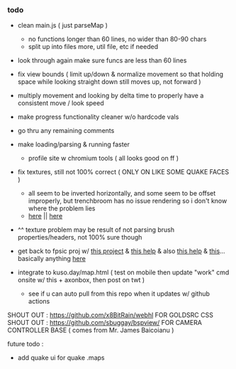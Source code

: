 ### todo
 - clean main.js ( just parseMap )
   - no functions longer than 60 lines, no wider than 80-90 chars
   - split up into files more, util file, etc if needed

 - look through again make sure funcs are less than 60 lines

 - fix view bounds ( limit up/down & normalize movement so that holding space while looking straight down still moves up, not forward )

 - multiply movement and looking by delta time to properly have a consistent move / look speed

 - make progress functionality cleaner w/o hardcode vals
 
 - go thru any remaining comments

 - make loading/parsing & running faster
   - profile site w chromium tools ( all looks good on ff )

 - fix textures, still not 100% correct ( ONLY ON LIKE SOME QUAKE FACES )
   - all seem to be inverted horizontally, and some seem to be offset improperly, but trenchbroom has no issue rendering so i don't know where the problem lies
   - [here](https://github.com/TrenchBroom/TrenchBroom/blob/master/common/src/mdl/UVCoordSystem.h) || [here](https://github.com/TrenchBroom/TrenchBroom/blob/master/common/src/mdl/MapFormat.cpp)
 - ^^ texture problem may be result of not parsing brush properties/headers, not 100% sure though

 - get back to fpsic proj w/ [this project](https://github.com/2lag/three) & [this help](https://github.com/sbuggay/bspview/blob/master/spec/hlbsp.md) & also [this help](https://valvedev.info/guides/accelerating-map-compiles-in-quake-based-engines/) & [this](https://valvedev.info/guides/what-goes-into-compiling-a-source-map/)... basically anything [here](https://valvedev.info/guides/)

 - integrate to kuso.day/map.html ( test on mobile then update "work" cmd onsite w/ this + axonbox, then post on twt )
   - see if u can auto pull from this repo when it updates w/ github actions

SHOUT OUT : https://github.com/x8BitRain/webhl FOR GOLDSRC CSS
SHOUT OUT : https://github.com/sbuggay/bspview/ FOR CAMERA CONTROLLER BASE ( comes from Mr. James Baicoianu )

future todo :
 - add quake ui for quake .maps